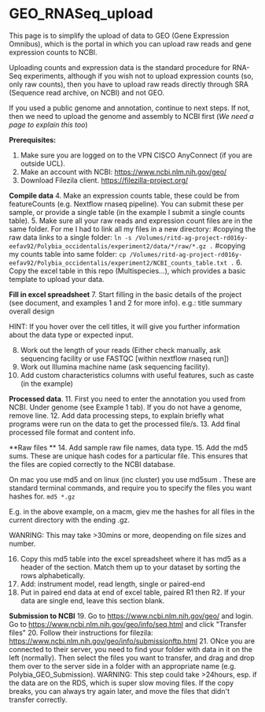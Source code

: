 # GEO_RNASeq_upload

This page is to simplify the upload of data to GEO (Gene Expression Omnibus), which is the portal in which you can upload raw reads and gene expression counts to NCBI.

Uploading counts and expression data is the standard procedure for RNA-Seq experiments, although if you wish not to upload expression counts (so, only raw counts), then you have to upload raw reads directly through SRA (Sequence read archive, on NCBI) and not GEO.

If you used a public genome and annotation, continue to next steps. If not, then we need to upload the genome and assembly to NCBI first (*We need a page to explain this too*)


**Prerequisites:**
1. Make sure you are logged on to the VPN CISCO AnyConnect (if you are outside UCL).
2. Make an account with NCBI: https://www.ncbi.nlm.nih.gov/geo/
3. Download Filezila client. https://filezilla-project.org/ 

**Compile data**
4. Make an expression counts table, these could be from featureCounts (e.g. Nextflow rnaseq pipeline). You can submit these per sample, or provide a single table (in the example I submit a single counts table).
5. Make sure all your raw reads and expression count files are in the same folder. 
For me I had to link all my files in a new directory:
#copying the raw data links to a single folder:
`ln -s /Volumes/ritd-ag-project-rd016y-eefav92/Polybia_occidentalis/experiment2/data/*/raw/*.gz .`
#copying my counts table into same folder:
`cp /Volumes/ritd-ag-project-rd016y-eefav92/Polybia_occidentalis/experiment2/NCBI_counts_table.txt .`
6. Copy the excel table in this repo (Multispecies...), which provides a basic template to upload your data.

**Fill in excel spreadsheet**
7. Start filling in the basic details of the project (see document, and examples 1 and 2 for more info). 
e.g.:
title
summary
overall design

HINT: If you hover over the cell titles, it will give you further information about the data type or expected input.

8. Work out the length of your reads (Either check manually, ask sequencing facility or use FASTQC [within nextflow rnaseq run])
9. Work out Illumina machine name (ask sequencing facility).
10. Add custom characteristics columns with useful features, such as caste (in the example)
 
**Processed data**. 
11. First you need to enter the annotation you used from NCBI. Under genome (see Example 1 tab). If you do not have a genome, remove line.
12. Add data processing steps, to explain briefly what programs were run on the data to get the processed file/s.
13. Add final processed file format and content info.

**Raw files ** 
14. Add sample raw file names, data type.
15. Add the md5 sums. These are unique hash codes for a particular file. This ensures that the files are copied correctly to the NCBI database.

On mac you use md5 and on linux (inc cluster) you use md5sum . These are standard terminal commands, and require you to specify the files you want hashes for. 
`md5 *.gz`

E.g. in the above example, on a macm, giev me the hashes for all files in the current directory with the ending .gz. 

WANRING: This may take >30mins or more, deopending on file sizes and number.

16. Copy this md5 table into the excel spreadsheet where it has md5 as a header of the section. Match them up to your dataset by sorting the rows alphabetically.
17. Add: instrument model, read length, single or paired-end
18. Put in paired end data at end of excel table, paired R1 then R2. If your data are single end, leave this section blank.

**Submission to NCBI**
19. Go to https://www.ncbi.nlm.nih.gov/geo/ and login. Go to https://www.ncbi.nlm.nih.gov/geo/info/seq.html and click "Transfer files"
20. Follow their instructions for filezila: https://www.ncbi.nlm.nih.gov/geo/info/submissionftp.html
21. ONce you are connected to their server, you need to find your folder with data in it on the left (normally). Then select the files you want to transfer, and drag and drop them over to the server side in a folder with an appropriate name (e.g. Polybia_GEO_Submission). 
WARNING: This step could take >24hours, esp. if the data are on the RDS, which is super slow moving files. If the copy breaks, you can always try again later, and move the files that didn't transfer correctly.
